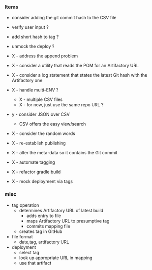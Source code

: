 
### Items

* consider adding the git commit hash to the CSV file
* verify user input ?
* add short hash to tag ?
* unmock the deploy ?

* X - address the append problem
* X - consider a utility that reads the POM for an Artifactory URL
* X - consider a log statement that states the latest Git hash with the Artifactory one
* X - handle multi-ENV ?
    * X - multiple CSV files
    * X - for now, just use the same repo URL ?
* y - consider JSON over CSV
    * CSV offers the easy view/search
* X - consider the random words
* X - re-establish publishing
* X - alter the meta-data so it contains the Git commit
* X - automate tagging
* X - refactor gradle build
* X - mock deployment via tags

### misc

* tag operation
    * determines Artifactory URL of latest build
        * adds entry to file
        * maps Artifactory URL to presumptive tag 
        * commits mapping file
    * creates tag in GitHub
* file format
    * date,tag, artifactory URL
* deployment
    * select tag
    * look up appropriate URL in mapping
    * use that artifact

